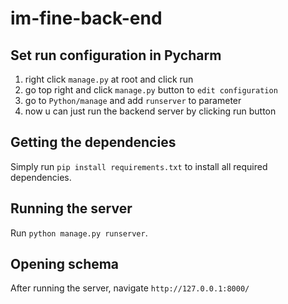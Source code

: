 # im-fine-back-end

## Set run configuration in Pycharm
1. right click `manage.py` at root and click run
2. go top right and click `manage.py` button to `edit configuration`
3. go to `Python/manage` and add `runserver` to parameter
4. now u can just run the backend server by clicking run button

## Getting the dependencies
Simply run `pip install requirements.txt` to install all required dependencies.

## Running the server
Run `python manage.py runserver`.

## Opening schema
After running the server, navigate `http://127.0.0.1:8000/`
